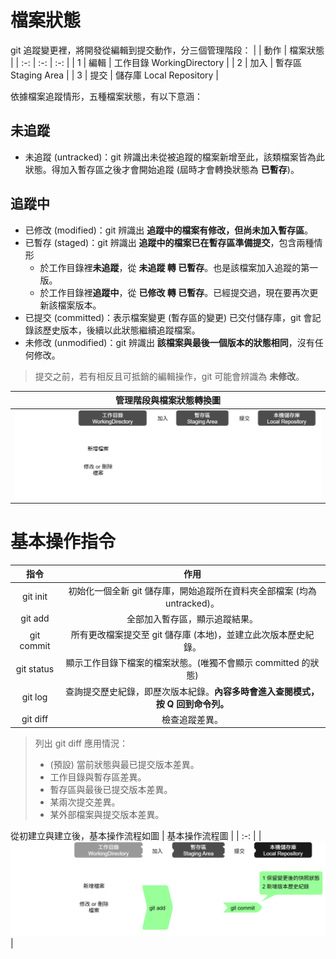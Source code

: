# 檔案狀態

git 追蹤變更裡，將開發從編輯到提交動作，分三個管理階段：
|  | 動作 | 檔案狀態 |
| :-: | :-: | :-: |
| 1 | 編輯 | 工作目錄 WorkingDirectory |
| 2 | 加入 | 暫存區 Staging Area |
| 3 | 提交 | 儲存庫 Local Repository |

依據檔案追蹤情形，五種檔案狀態，有以下意涵：

## 未追蹤
- 未追蹤 (untracked)：git 辨識出未從被追蹤的檔案新增至此，該類檔案皆為此狀態。得加入暫存區之後才會開始追蹤 (屆時才會轉換狀態為 **已暫存**)。

## 追蹤中
- 已修改 (modified)：git 辨識出 **追蹤中的檔案有修改，但尚未加入暫存區**。
- 已暫存 (staged)：git 辨識出 **追蹤中的檔案已在暫存區準備提交**，包含兩種情形
    - 於工作目錄裡**未追蹤**，從 **未追蹤 轉 已暫存**。也是該檔案加入追蹤的第一版。
    - 於工作目錄裡**追蹤中**，從 **已修改 轉 已暫存**。已經提交過，現在要再次更新該檔案版本。
- 已提交 (committed)：表示檔案變更 (暫存區的變更) 已交付儲存庫，git 會記錄該歷史版本，後續以此狀態繼續追蹤檔案。
- 未修改 (unmodified)：git 辨識出 **該檔案與最後一個版本的狀態相同**，沒有任何修改。
> 提交之前，若有相反且可抵銷的編輯操作，git 可能會辨識為 **未修改**。

| 管理階段與檔案狀態轉換圖 |
| :-: |
| ![file status](./images/file_status.png) |

# 基本操作指令

| 指令 | 作用 |
| :-: | :-: |
| git init | 初始化一個全新 git 儲存庫，開始追蹤所在資料夾全部檔案 (均為 untracked)。 |
| git add | 全部加入暫存區，顯示追蹤結果。 |
| git commit | 所有更改檔案提交至 git 儲存庫 (本地)，並建立此次版本歷史紀錄。 |
| git status | 顯示工作目錄下檔案的檔案狀態。(唯獨不會顯示 committed 的狀態) |
| git log | 查詢提交歷史紀錄，即歷次版本紀錄。**內容多時會進入查閱模式，按 Q 回到命令列。** |
| git diff | 檢查追蹤差異。 |
> 列出 git diff 應用情況：
> - (預設) 當前狀態與最已提交版本差異。
> - 工作目錄與暫存區差異。
> - 暫存區與最後已提交版本差異。
> - 某兩次提交差異。
> - 某外部檔案與提交版本差異。

從初建立與建立後，基本操作流程如圖
| 基本操作流程圖 |
| :-: |
| ![file status](./images/file_status_flow.png) |

# 
